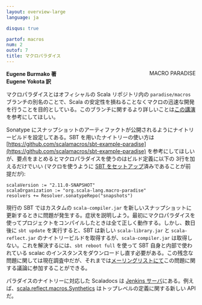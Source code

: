 ```yaml
---
layout: overview-large
language: ja

disqus: true

partof: macros
num: 2
outof: 7
title: マクロパラダイス
---
```

<span class="label important" style="float: right;">MACRO PARADISE</span>

**Eugene Burmako 著**<br>
**Eugene Yokota 訳**

マクロパラダイスとはオフィシャルの Scala リポジトリ内の `paradise/macros` ブランチの別名のことで、Scala の安定性を損ねることなくマクロの迅速な開発を行うことを目的としている。このブランチに関するより詳しいことは[この講演](http://scalamacros.org/news/2012/12/18/macro-paradise.html)を参考にしてほしい。

Sonatype にスナップショットのアーティファクトが公開されるようにナイトリービルドを設定してある。SBT を用いたナイトリーの使い方は [https://github.com/scalamacros/sbt-example-paradise](https://github.com/scalamacros/sbt-example-paradise) を参考にしてほしいが、要点をまとめるとマクロパラダイスを使うのはビルド定義に以下の 3行を加えるだけでいい (マクロを使うように [SBT をセットアップ](/ja/overviews/macros/overview.html#using_macros_with_maven_or_sbt)済みであることが前提だが):

    scalaVersion := "2.11.0-SNAPSHOT"
    scalaOrganization := "org.scala-lang.macro-paradise"
    resolvers += Resolver.sonatypeRepo("snapshots")

現行の SBT ではカスタムの `scala-compiler.jar` を新しいスナップショットに更新するときに問題が発生する。症状を説明しよう。最初にマクロパラダイスを使ってプロジェクトをコンパイルしたときは全て正しく動作する。しかし、数日後に `sbt update` を実行すると、SBT は新しい `scala-library.jar` と `scala-reflect.jar` のナイトリービルドを取得するが、`scala-compiler.jar` は取得しない。これを解決するには、`sbt reboot full` を使って SBT 自身と内部で使われている scalac のインスタンスをダウンロードし直す必要がある。この残念な問題に関しては現在調査中だが、それまでは[メーリングリストにて](https://groups.google.com/forum/?fromgroups=#!topic/simple-build-tool/UalhhX4lKmw/discussion)この問題に関する議論に参加することができる。

パラダイスのナイトリーに対応した Scaladocs は [Jenkins サーバ](https://scala-webapps.epfl.ch/jenkins/view/misc/job/macro-paradise-nightly-main/ws/dists/latest/doc/scala-devel-docs/api/index.html)にある。例えば、[scala.reflect.macros.Synthetics](https://scala-webapps.epfl.ch/jenkins/view/misc/job/macro-paradise-nightly-main/ws/dists/latest/doc/scala-devel-docs/api/index.html#scala.reflect.macros.Synthetics) はトップレベルの定義に関する新しい API だ。
